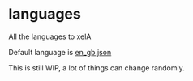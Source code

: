 # languages
All the languages to xelA

Default language is [en_gb.json](en_gb.json)

This is still WIP, a lot of things can change randomly.
